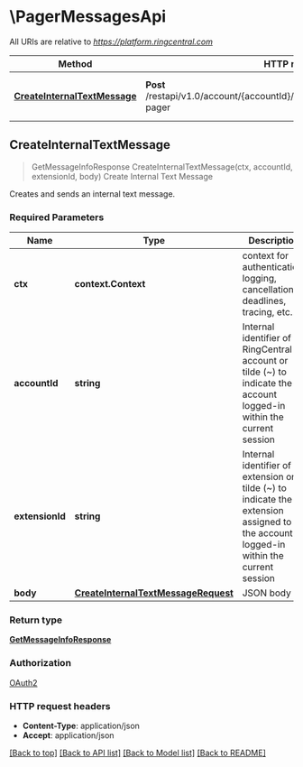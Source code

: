 # \PagerMessagesApi

All URIs are relative to *https://platform.ringcentral.com*

Method | HTTP request | Description
------------- | ------------- | -------------
[**CreateInternalTextMessage**](PagerMessagesApi.md#CreateInternalTextMessage) | **Post** /restapi/v1.0/account/{accountId}/extension/{extensionId}/company-pager | Create Internal Text Message



## CreateInternalTextMessage

> GetMessageInfoResponse CreateInternalTextMessage(ctx, accountId, extensionId, body)
Create Internal Text Message

Creates and sends an internal text message.

### Required Parameters


Name | Type | Description  | Notes
------------- | ------------- | ------------- | -------------
**ctx** | **context.Context** | context for authentication, logging, cancellation, deadlines, tracing, etc.
**accountId** | **string**| Internal identifier of a RingCentral account or tilde (~) to indicate the account logged-in within the current session | [default to ~]
**extensionId** | **string**| Internal identifier of an extension or tilde (~) to indicate the extension assigned to the account logged-in within the current session | [default to ~]
**body** | [**CreateInternalTextMessageRequest**](CreateInternalTextMessageRequest.md)| JSON body | 

### Return type

[**GetMessageInfoResponse**](GetMessageInfoResponse.md)

### Authorization

[OAuth2](../README.md#OAuth2)

### HTTP request headers

- **Content-Type**: application/json
- **Accept**: application/json

[[Back to top]](#) [[Back to API list]](../README.md#documentation-for-api-endpoints)
[[Back to Model list]](../README.md#documentation-for-models)
[[Back to README]](../README.md)

